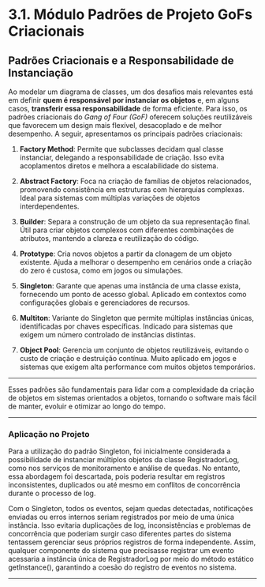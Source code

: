 # 3.1. Módulo Padrões de Projeto GoFs Criacionais


## Padrões Criacionais e a Responsabilidade de Instanciação

Ao modelar um diagrama de classes, um dos desafios mais relevantes está em definir **quem é responsável por instanciar os objetos** e, em alguns casos, **transferir essa responsabilidade** de forma eficiente. Para isso, os padrões criacionais do *Gang of Four (GoF)* oferecem soluções reutilizáveis que favorecem um design mais flexível, desacoplado e de melhor desempenho. A seguir, apresentamos os principais padrões criacionais:

1. **Factory Method**: Permite que subclasses decidam qual classe instanciar, delegando a responsabilidade de criação. Isso evita acoplamentos diretos e melhora a escalabilidade do sistema.

2. **Abstract Factory**: Foca na criação de famílias de objetos relacionados, promovendo consistência em estruturas com hierarquias complexas. Ideal para sistemas com múltiplas variações de objetos interdependentes.

3. **Builder**: Separa a construção de um objeto da sua representação final. Útil para criar objetos complexos com diferentes combinações de atributos, mantendo a clareza e reutilização do código.

4. **Prototype**: Cria novos objetos a partir da clonagem de um objeto existente. Ajuda a melhorar o desempenho em cenários onde a criação do zero é custosa, como em jogos ou simulações.

5. **Singleton**: Garante que apenas uma instância de uma classe exista, fornecendo um ponto de acesso global. Aplicado em contextos como configurações globais e gerenciadores de recursos.

6. **Multiton**: Variante do Singleton que permite múltiplas instâncias únicas, identificadas por chaves específicas. Indicado para sistemas que exigem um número controlado de instâncias distintas.

7. **Object Pool**: Gerencia um conjunto de objetos reutilizáveis, evitando o custo de criação e destruição contínua. Muito aplicado em jogos e sistemas que exigem alta performance com muitos objetos temporários.

---

Esses padrões são fundamentais para lidar com a complexidade da criação de objetos em sistemas orientados a objetos, tornando o software mais fácil de manter, evoluir e otimizar ao longo do tempo.

--- 

### Aplicação no Projeto

Para a utilização do padrão Singleton, foi inicialmente considerada a possibilidade de instanciar múltiplos objetos da classe RegistradorLog, como nos serviços de monitoramento e análise de quedas. No entanto, essa abordagem foi descartada, pois poderia resultar em registros inconsistentes, duplicados ou até mesmo em conflitos de concorrência durante o processo de log.

Com o Singleton, todos os eventos, sejam quedas detectadas, notificações enviadas ou erros internos seriam registrados por meio de uma única instância. Isso evitaria duplicações de log, inconsistências e problemas de concorrência que poderiam surgir caso diferentes partes do sistema tentassem gerenciar seus próprios registros de forma independente. Assim, qualquer componente do sistema que precisasse registrar um evento acessaria a instância única de RegistradorLog por meio do método estático getInstance(), garantindo a coesão do registro de eventos no sistema.

---

<br>

<div class="image-embed-container" data-image-path="../../assets/singleton.png" data-title="Singleton" style="height: 70vh;"></div>

<br>

<div style="text-align:center;">
Autores: Altino Arthur, Márcio Henrique e Daniel de Sousa
</div>

<br>


## Implementação em código - Singleton


```java

public class RegistradorLog implements ListenerQueda {
    private static RegistradorLog instance;

    private RegistradorLog() {
        // Construtor privado para implementar o Singleton
        System.out.println("[RegistradorLog] Instância do RegistradorLog criada.");
    }

    public static RegistradorLog getInstance() {
        if (instance == null) {
            instance = new RegistradorLog();
        }
        return instance;
    }

    @Override
    public void onQuedaDetectada(Monitoramento m, ResultadoAnalise r) {
        System.out.println("[RegistradorLog] Queda detectada e registrada no log. " + m.getResumo() + " - Risco: " + r.getRiscoQueda());
    }
}

```

<div style="text-align:center;">
Autores: Altino Arthur, Márcio Henrique e Daniel de Sousa
</div>

<br>

## Testando o Singleton do RegistradorLog

```java
import observer.*;
public class SistemaMonitoramentoTest {

    public static void main(String[] args) {
        System.out.println("--- Testando o Singleton do RegistradorLog ---");

        // Primeira tentativa de obter a instância
        System.out.println("\nChamando RegistradorLog.getInstance() pela primeira vez...");
        RegistradorLog log1 = RegistradorLog.getInstance();
        System.out.println("log1 obtido: " + log1); // Isso vai imprimir o endereço de memória do objeto

        // Segunda tentativa de obter a instância
        System.out.println("\nChamando RegistradorLog.getInstance() pela segunda vez...");
        RegistradorLog log2 = RegistradorLog.getInstance();
        System.out.println("log2 obtido: " + log2); // Deve imprimir o MESMO endereço de memória do log1

        // Terceira tentativa de obter a instância
        System.out.println("\nChamando RegistradorLog.getInstance() pela terceira vez...");
        RegistradorLog log3 = RegistradorLog.getInstance();
        System.out.println("log3 obtido: " + log3); // Também deve imprimir o MESMO endereço de memória

        System.out.println("\n--- Verificando se as instâncias são as mesmas ---");

        // Compara as referências para confirmar que são o mesmo objeto
        boolean saoIguais1_2 = (log1 == log2);
        boolean saoIguais2_3 = (log2 == log3);
        boolean saoIguais1_3 = (log1 == log3);

        System.out.println("log1 é o mesmo objeto que log2? " + saoIguais1_2);
        System.out.println("log2 é o mesmo objeto que log3? " + saoIguais2_3);
        System.out.println("log1 é o mesmo objeto que log3? " + saoIguais1_3);
        System.out.println("\n--- Teste de Singleton Concluído ---");
    }
}
```
<div style="text-align:center;">
Autores: Altino Arthur, Márcio Henrique e Daniel de Sousa
</div>

## Resultados dos Testes Singleton do RegistradorLog 

<div class="image-embed-container" data-image-path="../../assets/test_singleton.png" data-title="Singleton" style="height: 70vh;"></div>

<div style="text-align:center;">
Autores: Altino Arthur, Márcio Henrique e Daniel de Sousa
</div>


<br>

---

Para a utilização do padrão Factory Method, foi inicialmente considerada a possibilidade de instanciar diretamente objetos da classe Notificacao (ou suas subclasses concretas, como NotificacaoSMS, NotificacaoEmail, etc.) em diversos pontos do sistema. No entanto, essa abordagem foi descartada, pois implicaria em um acoplamento forte entre o código cliente (que solicita a notificação) e as classes concretas de Notificacao. Isso tornaria o sistema rígido a mudanças, dificultando a introdução de novos tipos de notificação ou a modificação dos existentes, pois cada alteração exigiria modificações em múltiplos locais do código.

Com o Factory Method, a criação de objetos Notificacao é centralizada e delegada à NotificacaoFactory e suas subclasses concretas, como a ConcreteFactory. Isso permite que o sistema crie diferentes tipos de notificações (por exemplo, NotificacaoSMS, NotificacaoEmail, NotificacaoApp) sem que o código cliente precise saber qual classe concreta está sendo instanciada. A ConcreteFactory encapsula a lógica de criação, decidindo qual tipo de Notificacao será produzido com base nos parâmetros fornecidos (tipo, prioridade, destinatário). Assim, qualquer componente do sistema que precise enviar uma notificação simplesmente "chama" o método criarNotificacao() da fábrica.


---

<br>

<div class="image-embed-container" data-image-path="../../assets/fabric.png" data-title="Factory" style="height: 70vh;"></div>

<br>

<div style="text-align:center;">
Autores: Altino Arthur, Márcio Henrique e Daniel de Sousa
</div>


<br>


## Implementações das Classes

As implementações completas das classes mencionadas neste documento podem ser conferidas no repositório oficial do projeto, disponível em:

 [https://github.com/UnBArqDsw2025-1-Turma01/2025.1-T01-_G1_Embarcado_Entrega_03/tree/main/src/monitora](https://github.com/UnBArqDsw2025-1-Turma01/2025.1-T01-_G1_Embarcado_Entrega_03/tree/main/src/monitora)

O diretório `src/monitora` contém o código-fonte Java estruturado em pacotes.




## Referências

REFACTORING GURU. Padrões de projeto criacionais. Disponível em: https://refactoring.guru/pt-br/design-patterns/creational-patterns. Acesso em: 30 de maio de 2025.


## Histórico de Versões

| Versão | Commit da Versão                  | Data       | Descrição               | Autor(es)                                                                                                                                              | Revisor(es)                                  | Descrição da Revisão | Commit da Revisão                |
|:------:|:----------------------------------:|:----------:|:------------------------:|:------------------------------------------------------------------------------------------------------------------------------------------------------:|:--------------------------------------------:|:---------------------:|:-------------------------------:|
| 1.0    | [Ver Commit](https://github.com/UnBArqDsw2025-1-Turma01/2025.1-T01-_G1_Embarcado_Entrega_03/commit/6cc76c10c4ca27b9ee720458f1287a32b6e54f6d) | 01/06/2025 | Adição do diagrama       | [Altino Arthur](https://github.com/arthurrochamoreira), [Márcio Henrique](https://github.com/DeM4rcio) e [Daniel de Sousa](https://github.com/daniel-de-sousa) | [Revisor](https://github.com/)               | —                     | —                             |
| 1.1    | [Ver Commit](https://github.com/UnBArqDsw2025-1-Turma01/2025.1-T01-_G1_Embarcado_Entrega_03/commit/d4eda4f3b0c1ef52b2b4119983aaac74c1608a91) | 10/04/2025 | Adição do diagrama factory method     | [Altino Arthur](https://github.com/arthurrochamoreira), [Márcio Henrique](https://github.com/DeM4rcio) e [Daniel de Sousa](https://github.com/daniel-de-sousa) | [Revisor](https://github.com/)               | —                     | —                             |